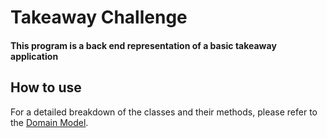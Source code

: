 Takeaway Challenge
==================

#### This program is a back end representation of a basic takeaway application

## How to use


For a detailed breakdown of the classes and their methods, please refer to the [Domain Model](https://github.com/Clepsyd/takeaway-challenge/blob/master/DomainModel.md).
